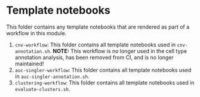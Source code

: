 # Template notebooks

This folder contains any template notebooks that are rendered as part of a workflow in this module.

1. `cnv-workflow`: This folder contains all template notebooks used in `cnv-annotation.sh`.
**NOTE:** This workflow is no longer used in the cell type annotation analysis, has been removed from CI, and is no longer maintained! 
2. `auc-singler-workflow`: This folder contains all template notebooks used in `auc-singler-annotation.sh`.
3. `clustering-workflow`: This folder contains all template notebooks used in `evaluate-clusters.sh`. 
